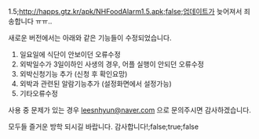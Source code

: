 1.5;http://happs.gtz.kr/apk/NHFoodAlarm1.5.apk;false;업데이트가 늦어져서 죄송합니다 ㅠㅠ..

새로운 버전에서는 아래와 같은 기능들이 수정되었습니다.

1. 일요일에 식단이 안보이던 오류수정
2. 외박일수가 3일이하인 사생의 경우, 어플 실행이 안되던 오류수정
3. 외박신청기능 추가 (신청 후 확인요망)
4. 외박과 관련된 알람기능추가 (설정화면에서 설정가능)
5. 기타오류수정

사용 중 문제가 있는 경우 leesnhyun@naver.com 으로 문의주시면 감사하겠습니다.

모두들 즐거운 방학 되시길 바랍니다. 감사합니다!;false;true;false
